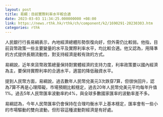 ```yaml
---
layout: post
title: 易綱：目前實際利率水平較合適
date: 2023-03-03 11:34:25.000000000 +08:00
link: https://news.rthk.hk/rthk/ch/component/k2/1690291-20230303.htm
categories: rthk
---
```


人民銀行行長易綱表示，內地經濟總體形勢恢復向好，但外需仍比較弱。他指，目前貨幣政策一些主要變量的水平及實際利率水平，均比較合適。他又認為，用降準的方式提供長期流動性，對支持經濟是較有效的方式。

易綱說，近年來貨幣政策總量保持對實體經濟的支持力度，利率政策要以國內經濟為主，要保持實際利率的合適水平，適當的降低融資水平。

提到人民幣方面，易綱說，過去數年人民幣兌美元3次跌穿7算，但很快回升，認為7算不再是心理障礙，市場預期比較穩定，過去20年人民幣兌美元平均每年升值1%。過去5年人民幣匯率波動率約4%，與全球多數國家匯率的波動率差不多。

易綱認為，今年人民幣匯率仍會保持在合理均衡水平上基本穩定，匯率會有一些小的市場驅動的雙向波動，但形容這種波動對經濟是有好處。
